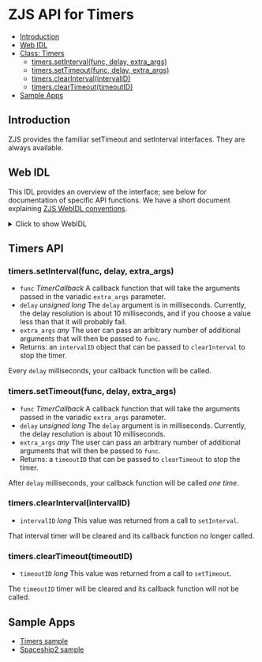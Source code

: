 ZJS API for Timers
==================

* [Introduction](#introduction)
* [Web IDL](#web-idl)
* [Class: Timers](#timers-api)
  * [timers.setInterval(func, delay, extra_args)](#timerssetintervalfunc-delay-extra_args)
  * [timers.setTimeout(func, delay, extra_args)](#timerssettimeoutfunc-delay-extra_args)
  * [timers.clearInterval(intervalID)](#timersclearintervalintervalid)
  * [timers.clearTimeout(timeoutID)](#timerscleartimeouttimeoutid)
* [Sample Apps](#sample-apps)

Introduction
------------
ZJS provides the familiar setTimeout and setInterval interfaces. They are always
available.

Web IDL
-------
This IDL provides an overview of the interface; see below for
documentation of specific API functions.  We have a short document
explaining [ZJS WebIDL conventions](Notes_on_WebIDL.md).

<details>
<summary>Click to show WebIDL</summary>
<pre>
// require returns a Timers object
// var timers = require('timers');
<p>
[ReturnFromRequire]
interface Timers {
    intervalID setInterval(TimerCallback func, unsigned long delay, any... extra_args);
    timeoutID setTimeout(TimerCallback func, unsigned long delay, any... extra_args);
    void clearInterval(long intervalID);
    void clearTimeout(long timeoutID);
};<p>
callback TimerCallback = void (any... callback_args);</pre>
</details>

Timers API
----------
### timers.setInterval(func, delay, extra_args)
* `func` *TimerCallback* A callback function that will take the arguments passed in the variadic `extra_args` parameter.
* `delay` *unsigned long* The `delay` argument is in milliseconds. Currently, the delay resolution is about 10 milliseconds, and if you choose a value less than that it will probably fail.
* `extra_args` *any* The user can pass an arbitrary number of additional arguments that will then be passed to `func`.
* Returns: an `intervalID` object that can be passed to `clearInterval` to stop the timer.

Every `delay` milliseconds, your callback function will be called.

### timers.setTimeout(func, delay, extra_args)
* `func` *TimerCallback* A callback function that will take the arguments passed in the variadic `extra_args` parameter.
* `delay` *unsigned long* The `delay` argument is in milliseconds. Currently, the delay resolution is about 10 milliseconds.
* `extra_args` *any* The user can pass an arbitrary number of additional arguments that will then be passed to `func`.
* Returns: a `timeoutID` that can be passed to `clearTimeout` to stop the timer.

After `delay` milliseconds, your callback function will be called *one time*.

### timers.clearInterval(intervalID)
* `intervalID` *long* This value was returned from a call to `setInterval`.

That interval timer will be cleared and its callback function
no longer called.

### timers.clearTimeout(timeoutID)
* `timeoutID` *long* This value was returned from a call to `setTimeout`.

The `timeoutID` timer will be cleared and its callback function will not be
called.

Sample Apps
-----------
* [Timers sample](../samples/Timers.js)
* [Spaceship2 sample](../samples/arduino/starterkit/Spaceship2.js)
